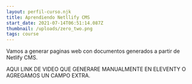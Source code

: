 ```yaml
---
layout: perfil-curso.njk
title: Aprendiendo Netllify CMS
start_date: 2021-07-14T06:51:14.087Z
thumbnail: /uploads/zero_two.png
tags: course
---
```

Vamos a generar paginas web con documentos generados a partir de Netlify CMS.



AQUI LINK DE VIDEO QUE GENERARE MANUALMENTE EN ELEVENTY O AGREGAMOS UN CAMPO EXTRA.